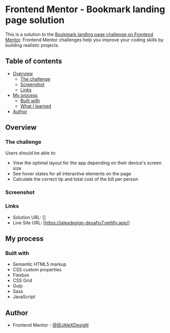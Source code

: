 # Frontend Mentor - Bookmark landing page solution

This is a solution to the [Bookmark landing page challenge on Frontend Mentor](https://www.frontendmentor.io/challenges/bookmark-landing-page-5d0b588a9edda32581d29158). Frontend Mentor challenges help you improve your coding skills by building realistic projects. 

## Table of contents

- [Overview](#overview)
  - [The challenge](#the-challenge)
  - [Screenshot](#screenshot)
  - [Links](#links)
- [My process](#my-process)
  - [Built with](#built-with)
  - [What I learned](#what-i-learned)
- [Author](#author)

## Overview

### The challenge

Users should be able to:

- View the optimal layout for the app depending on their device's screen size
- See hover states for all interactive elements on the page
- Calculate the correct tip and total cost of the bill per person

### Screenshot


### Links

- Solution URL: []
- Live Site URL: [https://jalexdesign-desafio7.netlify.app/]

## My process

### Built with

- Semantic HTML5 markup
- CSS custom properties
- Flexbox
- CSS Grid
- Gulp
- Sass
- JavaScript

## Author

- Frontend Mentor - [@@JAleXDesigN](https://www.frontendmentor.io/profile/JAleXDesigN)



